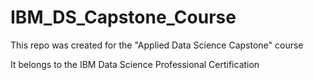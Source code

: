 # IBM_DS_Capstone_Course
This repo was created for the "Applied Data Science Capstone" course

It belongs to the IBM Data Science Professional Certification

